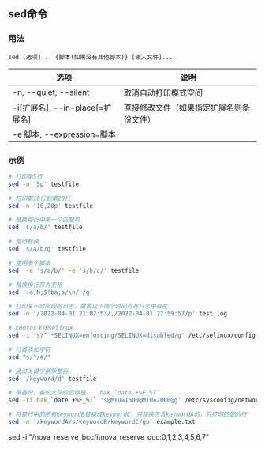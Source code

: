 ## sed命令

### 用法
```
sed [选项]... {脚本(如果没有其他脚本)} [输入文件]...
```

| 选项                            | 说明                                     |
| ------------------------------- | ---------------------------------------- |
| -n, --quiet, --silent           | 取消自动打印模式空间                     |
| -i[扩展名], --in-place[=扩展名] | 直接修改文件（如果指定扩展名则备份文件） |
| -e 脚本, --expression=脚本      |                                          |


### 示例

```sh
# 打印第5行
sed -n '5p' testfile

# 打印第10行到第20行
sed -n '10,20p' testfile

# 替换每行中第一个匹配项
sed 's/a/b/' testfile

# 整行替换
sed 's/a/b/g' testfile

# 使用多个脚本
sed  -e 's/a/b/' -e 's/b/c/' testfile

# 替换换行符为空格
sed ':a;N;$!ba;s/\n/ /g'

# 打印某一时间段的日志，需要以下两个时间点在日志中存在
sed -n '/2022-04-01 21:02:53/,/2022-04-01 22:59:57/p' test.log

# centos关闭selinux
sed -i 's/^ *SELINUX=enforcing/SELINUX=disabled/g' /etc/selinux/config

# 行首添加字符
sed "s/^/#/"

# 通过关键字删除整行
sed '/keyword/d' testfile

# 带备份，备份文件的后缀是   .bak_`date +%F_%T`
sed -ri.bak_`date +%F_%T` 's@MTU=1500@MTU=2000@g' /etc/sysconfig/network-scripts/ifcfg-xgbe1

# 将整行中的所有keywordB替换成keywordC，只替换包含keywordA的，只打印匹配的行
sed -n '/keywordA/s/keywordB/keywordC/gp' example.txt
```


sed -i "/nova_reserve_bcc/i\nova_reserve_dcc:0,1,2,3,4,5,6,7"